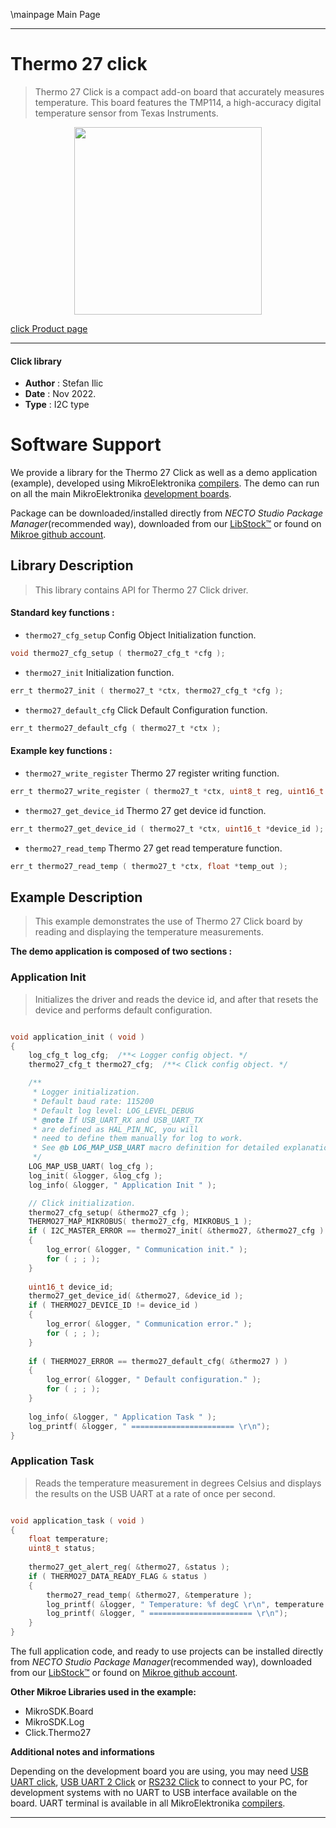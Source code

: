 \mainpage Main Page

---
# Thermo 27 click

> Thermo 27 Click is a compact add-on board that accurately measures temperature. This board features the TMP114, a high-accuracy digital temperature sensor from Texas Instruments.

<p align="center">
  <img src="https://download.mikroe.com/images/click_for_ide/thermo27_click.png" height=300px>
</p>

[click Product page](https://www.mikroe.com/thermo-27-click)

---


#### Click library

- **Author**        : Stefan Ilic
- **Date**          : Nov 2022.
- **Type**          : I2C type


# Software Support

We provide a library for the Thermo 27 Click
as well as a demo application (example), developed using MikroElektronika
[compilers](https://www.mikroe.com/necto-studio).
The demo can run on all the main MikroElektronika [development boards](https://www.mikroe.com/development-boards).

Package can be downloaded/installed directly from *NECTO Studio Package Manager*(recommended way), downloaded from our [LibStock&trade;](https://libstock.mikroe.com) or found on [Mikroe github account](https://github.com/MikroElektronika/mikrosdk_click_v2/tree/master/clicks).

## Library Description

> This library contains API for Thermo 27 Click driver.

#### Standard key functions :

- `thermo27_cfg_setup` Config Object Initialization function.
```c
void thermo27_cfg_setup ( thermo27_cfg_t *cfg );
```

- `thermo27_init` Initialization function.
```c
err_t thermo27_init ( thermo27_t *ctx, thermo27_cfg_t *cfg );
```

- `thermo27_default_cfg` Click Default Configuration function.
```c
err_t thermo27_default_cfg ( thermo27_t *ctx );
```

#### Example key functions :

- `thermo27_write_register` Thermo 27 register writing function.
```c
err_t thermo27_write_register ( thermo27_t *ctx, uint8_t reg, uint16_t data_in );
```

- `thermo27_get_device_id` Thermo 27 get device id function.
```c
err_t thermo27_get_device_id ( thermo27_t *ctx, uint16_t *device_id );
```

- `thermo27_read_temp` Thermo 27 get read temperature function.
```c
err_t thermo27_read_temp ( thermo27_t *ctx, float *temp_out );
```

## Example Description

> This example demonstrates the use of Thermo 27 Click board by reading and displaying the temperature measurements.

**The demo application is composed of two sections :**

### Application Init

> Initializes the driver and reads the device id, and after that resets the device and performs default configuration.

```c

void application_init ( void ) 
{
    log_cfg_t log_cfg;  /**< Logger config object. */
    thermo27_cfg_t thermo27_cfg;  /**< Click config object. */

    /** 
     * Logger initialization.
     * Default baud rate: 115200
     * Default log level: LOG_LEVEL_DEBUG
     * @note If USB_UART_RX and USB_UART_TX 
     * are defined as HAL_PIN_NC, you will 
     * need to define them manually for log to work. 
     * See @b LOG_MAP_USB_UART macro definition for detailed explanation.
     */
    LOG_MAP_USB_UART( log_cfg );
    log_init( &logger, &log_cfg );
    log_info( &logger, " Application Init " );

    // Click initialization.
    thermo27_cfg_setup( &thermo27_cfg );
    THERMO27_MAP_MIKROBUS( thermo27_cfg, MIKROBUS_1 );
    if ( I2C_MASTER_ERROR == thermo27_init( &thermo27, &thermo27_cfg ) ) 
    {
        log_error( &logger, " Communication init." );
        for ( ; ; );
    }
    
    uint16_t device_id;
    thermo27_get_device_id( &thermo27, &device_id );
    if ( THERMO27_DEVICE_ID != device_id )
    {
        log_error( &logger, " Communication error." );
        for ( ; ; );
    }
    
    if ( THERMO27_ERROR == thermo27_default_cfg( &thermo27 ) )
    {
        log_error( &logger, " Default configuration." );
        for ( ; ; );
    }
   
    log_info( &logger, " Application Task " );
    log_printf( &logger, " ======================= \r\n");
}

```

### Application Task

> Reads the temperature measurement in degrees Celsius and displays the results on the USB UART at a rate of once per second.

```c

void application_task ( void ) 
{
    float temperature;
    uint8_t status;
    
    thermo27_get_alert_reg( &thermo27, &status );
    if ( THERMO27_DATA_READY_FLAG & status )
    {
        thermo27_read_temp( &thermo27, &temperature );
        log_printf( &logger, " Temperature: %f degC \r\n", temperature );
        log_printf( &logger, " ======================= \r\n");
    }
}

```

The full application code, and ready to use projects can be installed directly from *NECTO Studio Package Manager*(recommended way), downloaded from our [LibStock&trade;](https://libstock.mikroe.com) or found on [Mikroe github account](https://github.com/MikroElektronika/mikrosdk_click_v2/tree/master/clicks).

**Other Mikroe Libraries used in the example:**

- MikroSDK.Board
- MikroSDK.Log
- Click.Thermo27

**Additional notes and informations**

Depending on the development board you are using, you may need
[USB UART click](https://www.mikroe.com/usb-uart-click),
[USB UART 2 Click](https://www.mikroe.com/usb-uart-2-click) or
[RS232 Click](https://www.mikroe.com/rs232-click) to connect to your PC, for
development systems with no UART to USB interface available on the board. UART
terminal is available in all MikroElektronika
[compilers](https://shop.mikroe.com/compilers).

---
